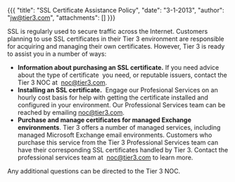 {{{
  "title": "SSL Certificate Assistance Policy",
  "date": "3-1-2013",
  "author": "jw@tier3.com",
  "attachments": []
}}}

<p>SSL is regularly used to secure traffic across the Internet.&nbsp;Customers planning to use SSL certificates in their Tier 3 environment are responsible for acquiring and managing their own certificates. However, Tier 3 is ready to assist you in a number
  of ways:</p>
<ul>
  <li><strong>Information about purchasing an SSL certificate.</strong> If you need advice about the type of certificate &nbsp;you need, or reputable issuers, contact the Tier 3 NOC at&nbsp;&nbsp;<a href="mailto:noc@tier3.com">noc@tier3.com</a>.</li>
  <li><strong>Installing an SSL certificate.</strong> &nbsp;Engage our Profesional Services on an hourly cost basis for help with getting the certificate installed and configured in your environment. Our Professional Services team can be reached by emailing
    <a href="mailto:noc@tier3.com">noc@tier3.com</a>.</li>
  <li><strong>Purchase and manage certificates for managed Exchange environments</strong>. Tier 3 offers a number of managed services, including managed Microsoft Exchange email environments. Customers who purchase this service from the Tier 3 Professional
    Services team can have their corresponding SSL certificates handled by Tier 3. Contact the professional services team at&nbsp;&nbsp;<a href="mailto:noc@tier3.com">noc@tier3.com</a>&nbsp;to learn more.</li>
</ul>
<div>Any additional questions can be directed to the Tier 3 NOC.</div>